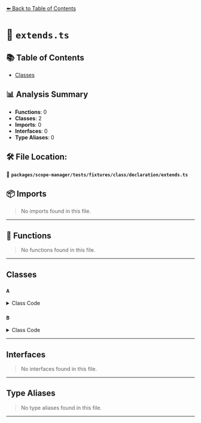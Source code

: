 [⬅️ Back to Table of Contents](../../../../../../index.md)

# 📄 `extends.ts`

## 📚 Table of Contents

- [Classes](#classes)

## 📊 Analysis Summary

- **Functions**: 0
- **Classes**: 2
- **Imports**: 0
- **Interfaces**: 0
- **Type Aliases**: 0

## 🛠️ File Location:
📂 **`packages/scope-manager/tests/fixtures/class/declaration/extends.ts`**

## 📦 Imports

> No imports found in this file.


---

## 🔧 Functions

> No functions found in this file.


---

## Classes

### `A`

<details><summary>Class Code</summary>

```ts
class A {}
```
</details>

### `B`

<details><summary>Class Code</summary>

```ts
class B extends A {}
```
</details>


---

## Interfaces

> No interfaces found in this file.


---

## Type Aliases

> No type aliases found in this file.


---